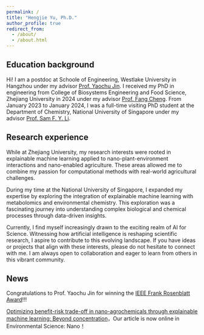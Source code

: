 ```yaml
---
permalink: /
title: "Hengjie Yu, Ph.D."
author_profile: true
redirect_from: 
  - /about/
  - /about.html
---
```


## Education background
Hi! I am a postdoc at Schoole of Engineering, Westlake University in Hangzhou under my advisor [Prof. Yaochu Jin](https://en.westlake.edu.cn/faculty/yaochu-jin.html). I received my PhD in engineering from College of Biosystems Engineering and Food Science, Zhejiang University in 2024 under my advisor [Prof. Fang Cheng](https://person.zju.edu.cn/en/fcheng). From January 2023 to January 2024, I was a full-time visiting PhD student at the Department of Chemistry, National University of Singapore under my advisor [Prof. Sam F. Y. Li](https://www.samlilab.com/).

## Research experience
While at Zhejiang University, my research interests were rooted in explainable machine learning applied to nano-plant-environment interactions and nano-enabled agriculture. These areas allowed me to combine my passion for computational methods with real-world agricultural challenges.

During my time at the National University of Singapore, I expanded my expertise by exploring the integration of explainable machine learning with metabolomics and environmental chemistry. This exploration was a fascinating journey into understanding complex biological and chemical processes through data-driven insights.

Currently, I find myself increasingly drawn to the exciting realm of AI for Science. Witnessing how artificial intelligence is reshaping scientific research, I aspire to contribute to this evolving landscape. If you have ideas or projects that align with these interests, please do not hesitate to connect with me. I am always open to collaboration and eager to learn from others in this vibrant community.


## News
Congratulations to Prof. Yaochu Jin for winning the [IEEE Frank Rosenblatt Award](https://corporate-awards.ieee.org/recipients/current-recipients/)!!!

[Optimizing benefit-risk trade-off in nano-agrochemicals through explainable machine learning: Beyond concentration](https://pubs.rsc.org/en/content/articlelanding/2024/en/d4en00213j)，Our article is now online in Environmental Science: Nano！

